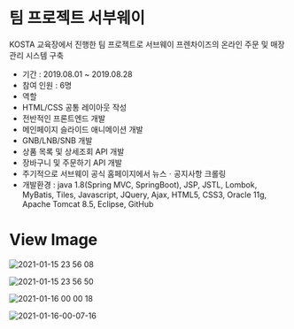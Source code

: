 # 팀 프로젝트 서부웨이
KOSTA 교육장에서 진행한 팀 프로젝트로 서브웨이 프렌차이즈의 온라인 주문 및 매장 관리 시스템 구축

- 기간 : 2019.08.01 ~ 2019.08.28
- 참여 인원 : 6명
- 역할
 - HTML/CSS 공통 레이아웃 작성
 - 전반적인 프론트엔드 개발
 - 메인페이지 슬라이드 애니메이션 개발
 - GNB/LNB/SNB 개발
 - 상품 목록 및 상세조회 API 개발
 - 장바구니 및 주문하기 API 개발
 - 주기적으로 서브웨이 공식 홈페이지에서 뉴스ㆍ공지사항 크롤링
- 개발환경 : java 1.8(Spring MVC, SpringBoot), JSP, JSTL, Lombok, MyBatis, Tiles, Javascript, JQuery, Ajax, HTML5, CSS3, Oracle 11g, Apache Tomcat 8.5, Eclipse, GitHub

# View Image
![2021-01-15 23 56 08](https://user-images.githubusercontent.com/35294456/104743556-2c4b3c00-578f-11eb-8b17-25a4525193bf.png)

![2021-01-15 23 56 50](https://user-images.githubusercontent.com/35294456/104743564-2e14ff80-578f-11eb-97d1-ed165e72bd51.png)

![2021-01-16 00 00 18](https://user-images.githubusercontent.com/35294456/104743567-2ead9600-578f-11eb-9bb8-4d83ed96dce1.png)

![2021-01-16-00-07-16](https://user-images.githubusercontent.com/35294456/104743570-2f462c80-578f-11eb-88c5-7615019732c1.png)
